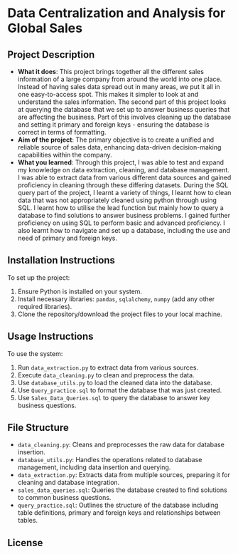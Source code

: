 # Data Centralization and Analysis for Global Sales

## Project Description

- **What it does**: This project brings together all the different sales information of a large company from around the world into one place. Instead of having sales data spread out in many areas, we put it all in one easy-to-access spot. This makes it simpler to look at and understand the sales information. The second part of this project looks at querying the database that we set up to answer business queries that are affecting the business. Part of this involves cleaning up the database and setting it primary and foreign keys - ensuring the database is correct in terms of formatting. 
- **Aim of the project**: The primary objective is to create a unified and reliable source of sales data, enhancing data-driven decision-making capabilities within the company.
- **What you learned**: Through this project, I was able to test and expand my knowledge on data extraction, cleaning, and database management. I was able to extract data from various different data sources and gained proficiency in cleaning through these differing datasets. During the SQL query part of the project, I learnt a variety of things, I learnt how to clean data that was not appropriately cleaned using python through using SQL. I learnt how to utilise the lead function but mainly how to query a database to find solutions to answer business problems. I gained further proficiency on using SQL to perform basic and advanced proficiency. I also learnt how to navigate and set up a database, including the use and need of primary and foreign keys. 


## Installation Instructions

To set up the project:
1. Ensure Python is installed on your system.
2. Install necessary libraries: `pandas`, `sqlalchemy`, `numpy` (add any other required libraries).
3. Clone the repository/download the project files to your local machine.

## Usage Instructions

To use the system:
1. Run `data_extraction.py` to extract data from various sources.
2. Execute `data_cleaning.py` to clean and preprocess the data.
3. Use `database_utils.py` to load the cleaned data into the database.
4. Use `Query_practice.sql` to format the database that was just created.
5. Use `Sales_Data_Queries.sql` to query the database to answer key business questions.

## File Structure

- `data_cleaning.py`: Cleans and preprocesses the raw data for database insertion.
- `database_utils.py`: Handles the operations related to database management, including data insertion and querying.
- `data_extraction.py`: Extracts data from multiple sources, preparing it for cleaning and database integration.
- `sales_data_queries.sql`: Queries the database created to find solutions to common business questions.
- `query_practice.sql`: Outlines the structure of the database including table definitions, primary and foreign keys and relationships between tables.

## License
